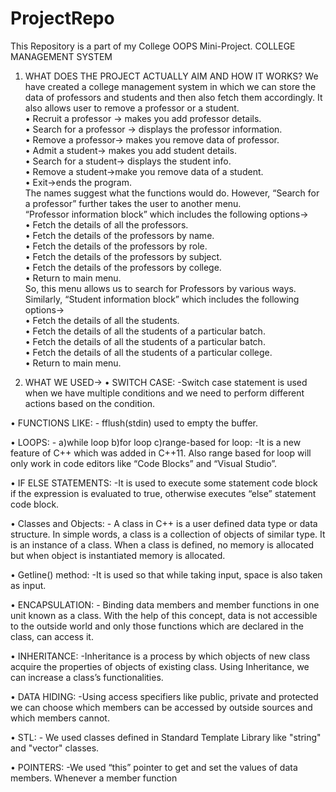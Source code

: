 # ProjectRepo
This Repository is a part of my College OOPS Mini-Project.
   COLLEGE MANAGEMENT SYSTEM

1.	WHAT DOES THE PROJECT ACTUALLY AIM AND HOW IT WORKS?
We have created a college management system in which we can store the data of professors and students and then also fetch them accordingly. It also allows user to remove a professor or a student.  
•	Recruit a professor -> makes you add professor details.  
•	Search for a professor -> displays the professor information.  
•	Remove a professor-> makes you remove data of professor.  
•	Admit a student-> makes you add student details.  
•	Search for a student-> displays the student info.  
•	Remove a student->make you remove data of a student.  
•	Exit->ends the program.  
The names suggest what the functions would do. However, “Search for a professor” further takes the user to another menu.  
“Professor information block” which includes the following options->  
•	Fetch the details of all the professors.  
•	Fetch the details of the professors by name.  
•	Fetch the details of the professors by role.  
•	Fetch the details of the professors by subject.  
•	Fetch the details of the professors by college.  
•	Return to main menu.  
So, this menu allows us to search for Professors by various ways.  
Similarly, “Student information block” which includes the following options->  
•	Fetch the details of all the students.  
•	Fetch the details of all the students of a particular batch.  
•	Fetch the details of all the students of a particular batch.  
•	Fetch the details of all the students of a particular college.  
•	Return to main menu.  

2.	WHAT WE USED-> 
•	SWITCH CASE: -Switch case statement is used when we have multiple conditions and we need to perform different actions based on the condition.

•	 FUNCTIONS LIKE: - fflush(stdin) used to empty the buffer.

•	 LOOPS: - 
     a)while loop
     b)for loop
     c)range-based for loop: -It is    a new feature of C++ which
     was added in C++11. Also range based for loop will only
     work in code editors like “Code Blocks” and “Visual Studio”.

•	 IF ELSE STATEMENTS: -It is used to execute some statement code block if the       expression is evaluated to true, otherwise executes “else” statement code block.

•	Classes and Objects: - A class in C++ is a user defined data type or data structure. In simple words, a class is a collection of objects of similar type. It is an instance of a class. When a class is defined, no memory is allocated but when object is instantiated memory is allocated.

•	Getline() method: -It is used so that while taking input, space is also taken as input.

•	ENCAPSULATION: - Binding data members and member     functions in one unit known as a class. With the help of this concept, data is not accessible to the outside world and    only those functions which are declared in the class, can access it.

•	  INHERITANCE: -Inheritance is a process by which objects of new class    acquire the properties of objects of existing class. Using Inheritance,   we can increase a class’s functionalities.

•	DATA HIDING: -Using access specifiers like public, private and protected we can choose which members can be accessed by outside sources and which members cannot.

•	STL: - We used classes defined in Standard Template Library like "string" and "vector" classes.

•	POINTERS: -We used “this” pointer to get and set the values of data members. Whenever a member function
